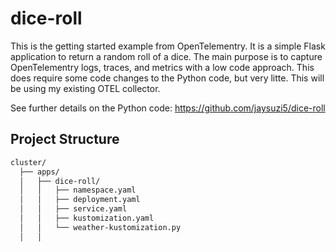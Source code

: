 # dice-roll
This is the getting started example from OpenTelementry.  It is a simple Flask application to return a random roll of a dice.  The main purpose is to capture OpenTelementry logs, traces, and metrics with a low code approach.  This does require some code changes to the Python code, but very litte.  This will be using my existing OTEL collector.

See further details on the Python code:  https://github.com/jaysuzi5/dice-roll


## Project Structure

```bash
cluster/
  ├── apps/
  │   ├── dice-roll/
  │   │   ├── namespace.yaml
  │   │   ├── deployment.yaml
  │   │   ├── service.yaml
  │   │   ├── kustomization.yaml
  │   │   └── weather-kustomization.py
  │   │   
```
